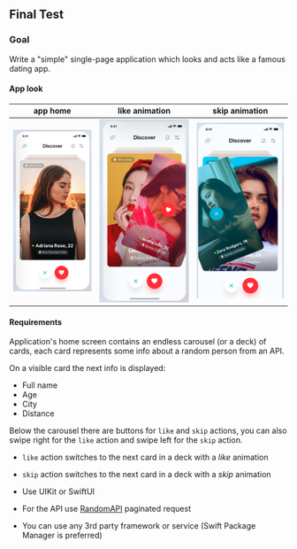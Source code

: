## Final Test

### Goal

Write a "simple" single-page application which looks and acts like a famous dating app.

#### App look

app home | like animation | skip animation
--- | --- | ---
![](media/1.png) | ![](media/2.png) | ![](media/3.png)

#### Requirements

Application's home screen contains an endless carousel (or a deck) of cards, each card represents some info about a random person from an API.

On a visible card the next info is displayed:

- Full name
- Age
- City
- Distance

Below the carousel there are buttons for `like` and `skip` actions, you can also swipe right for the `like` action and swipe left for the `skip` action.

- `like` action switches to the next card in a deck with a *like* animation
- `skip` action switches to the next card in a deck with a *skip* animation

- Use UIKit or SwiftUI
- For the API use [RandomAPI](https://randomuser.me/) paginated request
- You can use any 3rd party framework or service (Swift Package Manager is preferred)

[//]: [Design](https://dribbble.com/shots/7109564-Dating-Application)